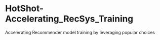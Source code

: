 # HotShot-Accelerating_RecSys_Training
Accelerating Recommender model training by leveraging popular choices
